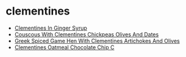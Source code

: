 # clementines

 * [Clementines In Ginger Syrup](index/c/clementines-in-ginger-syrup-241510.json)
 * [Couscous With Clementines Chickpeas Olives And Dates](index/c/couscous-with-clementines-chickpeas-olives-and-dates-356355.json)
 * [Greek Spiced Game Hen With Clementines Artichokes And Olives](index/g/greek-spiced-game-hen-with-clementines-artichokes-and-olives-109079.json)
 * [Clementines Oatmeal Chocolate Chip C](index/c/clementines-oatmeal-chocolate-chip-c.json)
